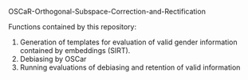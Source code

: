 OSCaR-Orthogonal-Subspace-Correction-and-Rectification


Functions contained by this repository:
1. Generation of templates for evaluation of valid gender information contained by embeddings (SIRT).
2. Debiasing by OSCar
3. Running evaluations of debiasing and retention of valid information
